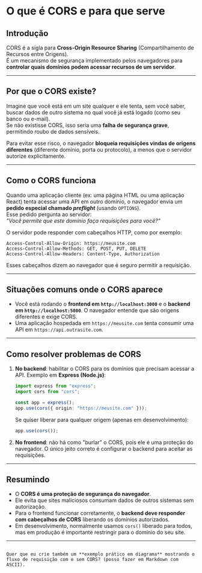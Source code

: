 # O que é CORS e para que serve

## Introdução
CORS é a sigla para **Cross-Origin Resource Sharing** (Compartilhamento de Recursos entre Origens).  
É um mecanismo de segurança implementado pelos navegadores para **controlar quais domínios podem acessar recursos de um servidor**.

---

## Por que o CORS existe?
Imagine que você está em um site qualquer e ele tenta, sem você saber, buscar dados de outro sistema no qual você já está logado (como seu banco ou e-mail).  
Se não existisse CORS, isso seria uma **falha de segurança grave**, permitindo roubo de dados sensíveis.

Para evitar esse risco, o navegador **bloqueia requisições vindas de origens diferentes** (diferente domínio, porta ou protocolo), a menos que o servidor autorize explicitamente.

---

## Como o CORS funciona
Quando uma aplicação cliente (ex: uma página HTML ou uma aplicação React) tenta acessar uma API em outro domínio, o navegador envia um **pedido especial chamado *preflight*** (usando `OPTIONS`).  
Esse pedido pergunta ao servidor:  
*"Você permite que este domínio faça requisições para você?"*

O servidor pode responder com cabeçalhos HTTP, como por exemplo:

```http
Access-Control-Allow-Origin: https://meusite.com
Access-Control-Allow-Methods: GET, POST, PUT, DELETE
Access-Control-Allow-Headers: Content-Type, Authorization
````

Esses cabeçalhos dizem ao navegador que é seguro permitir a requisição.

---

## Situações comuns onde o CORS aparece

* Você está rodando o **frontend em `http://localhost:3000`** e o **backend em `http://localhost:5000`**.
  O navegador entende que são origens diferentes e exige CORS.
* Uma aplicação hospedada em `https://meusite.com` tenta consumir uma API em `https://api.outrasite.com`.

---

## Como resolver problemas de CORS

1. **No backend**: habilitar o CORS para os domínios que precisam acessar a API.
   Exemplo em **Express (Node.js)**:

   ```ts
   import express from "express";
   import cors from "cors";

   const app = express();
   app.use(cors({ origin: "https://meusite.com" }));
   ```

   Se quiser liberar para qualquer origem (apenas em desenvolvimento):

   ```ts
   app.use(cors());
   ```

2. **No frontend**: não há como "burlar" o CORS, pois ele é uma proteção do navegador.
   O único jeito correto é configurar o backend para aceitar as requisições.

---

## Resumindo

* O **CORS é uma proteção de segurança do navegador**.
* Ele evita que sites maliciosos consumam dados de outros sistemas sem autorização.
* Para o frontend funcionar corretamente, o **backend deve responder com cabeçalhos de CORS** liberando os domínios autorizados.
* Em desenvolvimento, normalmente usamos `cors()` liberado para todos, mas em produção é importante restringir para o domínio do seu site.

---

```

Quer que eu crie também um **exemplo prático em diagrama** mostrando o fluxo de requisição com e sem CORS? (posso fazer em Markdown com ASCII).
